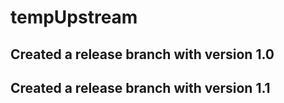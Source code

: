 # tempUpstream

## Created a release branch with version 1.0


## Created a release branch with version 1.1
